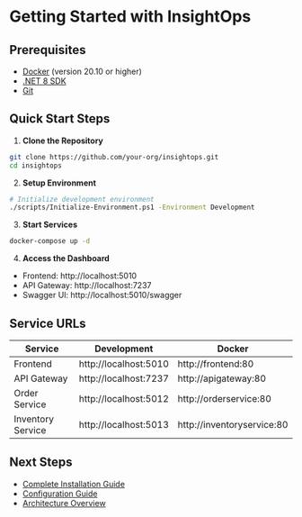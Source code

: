 # Getting Started with InsightOps

## Prerequisites
- [Docker](https://www.docker.com/) (version 20.10 or higher)
- [.NET 8 SDK](https://dotnet.microsoft.com/download)
- [Git](https://git-scm.com/)

## Quick Start Steps

1. **Clone the Repository**
```bash
git clone https://github.com/your-org/insightops.git
cd insightops
```

2. **Setup Environment**
```bash
# Initialize development environment
./scripts/Initialize-Environment.ps1 -Environment Development
```

3. **Start Services**
```bash
docker-compose up -d
```

4. **Access the Dashboard**
- Frontend: http://localhost:5010
- API Gateway: http://localhost:7237
- Swagger UI: http://localhost:5010/swagger

## Service URLs
| Service | Development | Docker |
|---------|-------------|--------|
| Frontend | http://localhost:5010 | http://frontend:80 |
| API Gateway | http://localhost:7237 | http://apigateway:80 |
| Order Service | http://localhost:5012 | http://orderservice:80 |
| Inventory Service | http://localhost:5013 | http://inventoryservice:80 |

## Next Steps
- [Complete Installation Guide](installation.md)
- [Configuration Guide](../technical/deployment/configuration.md)
- [Architecture Overview](../architecture/index.md)

